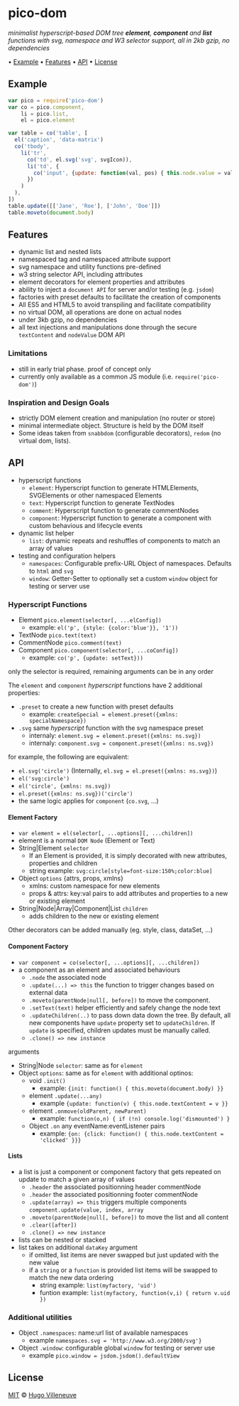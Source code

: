 <!-- markdownlint-disable MD004 MD007 MD010 MD012 MD041 MD022 MD024 MD032 -->

# pico-dom

*minimalist hyperscript-based DOM tree **element**, **component** and **list** functions with svg, namespace and W3 selector support, all in 2kb gzip, no dependencies*

• [Example](#example) • [Features](#features) • [API](#api) • [License](#license)

## Example

```javascript
var pico = require('pico-dom')
var co = pico.component,
    li = pico.list,
    el = pico.element

var table = co('table', [
  el('caption', 'data-matrix')
  co('tbody',
    li('tr',
      co('td', el.svg('svg', svgIcon)),
      li('td', {
        co('input', {update: function(val, pos) { this.node.value = val }}
      })
    )
  ),
])
table.update([['Jane', 'Roe'], ['John', 'Doe']])
table.moveto(document.body)
```

## Features

* dynamic list and nested lists
* namespaced tag and namespaced attribute support
* svg namespace and utility functions pre-defined
* w3 string selector API, including attributes
* element decorators for element properties and attributes
* ability to inject a `document API` for server and/or testing (e.g. `jsdom`)
* factories with preset defaults to facilitate the creation of components
* All ES5 and HTML5 to avoid transpiling and facilitate compatibility
* no virtual DOM, all operations are done on actual nodes
* under 3kb gzip, no dependencies
* all text injections and manipulations done through the secure `textContent` and `nodeValue` DOM API

### Limitations

* still in early trial phase. proof of concept only
* currently only available as a common JS module (i.e. `require('pico-dom')`)


### Inspiration and Design Goals

* strictly DOM element creation and manipulation (no router or store)
* minimal intermediate object. Structure is held by the DOM itself
* Some ideas taken from `snabbdom` (configurable decorators), `redom` (no virtual dom, lists).


## API

* hyperscript functions
  * `element`: Hyperscript function to generate HTMLElements, SVGElements or other namespaced Elements
  * `text`: Hyperscript function to generate TextNodes
  * `comment`: Hyperscript function to generate commentNodes
  * `component`: Hyperscript function to generate a component with custom behavious and lifecycle events
* dynamic list helper
  * `list`: dynamic repeats and reshuffles of components to match an array of values
* testing and configuration helpers
  * `namespaces`: Configurable prefix-URL Object of namespaces. Defaults to `html` and `svg`
  * `window`: Getter-Setter to optionally set a custom `window` object for testing or server use

### Hyperscript Functions

* Element `pico.element(selector[, ...elConfig])`
  * example: `el('p', {style: {color:'blue'}}, '1'))`
* TextNode `pico.text(text)`
* CommentNode `pico.comment(text)`
* Component `pico.component(selector[, ...coConfig])`
  * example: `co('p', {update: setText}))`

only the selector is required, remaining arguments can be in any order

The `element` and `component` *hyperscript* functions have 2 additional properties:
* `.preset` to create a new function with preset defaults
  * example: `createSpecial = element.preset({xmlns: specialNamespace})`
* `.svg` same *hyperscript* function with the svg namespace preset
  * internaly: `element.svg = element.preset({xmlns: ns.svg})`
  * internaly: `component.svg = component.preset({xmlns: ns.svg})`


for example, the following are equivalent:
* `el.svg('circle')` (Internally, `el.svg = el.preset({xmlns: ns.svg})`)
* `el('svg:circle')`
* `el('circle', {xmlns: ns.svg})`
* `el.preset({xmlns: ns.svg})('circle')`
* the same logic applies for `component` (`co.svg`, ...)


#### Element Factory

* `var element = el(selector[, ...options][, ...children])`
* element is a normal `DOM Node` (Element or Text)
* String|Element `selector`
  * If an Element is provided, it is simply decorated with new attributes, properties and children
  * string example: `svg:circle[style=font-size:150%;color:blue]`
* Object `options` {attrs, props, xmlns}
  * xmlns: custom namespace for new elements
  * props & attrs: key:val pairs to add attributes and properties to a new or existing element
* String|Node|Array|Component|List `children`
  * adds children to the new or existing element

Other decorators can be added manually (eg. style, class, dataSet, ...)

#### Component Factory

* `var component = co(selector[, ...options][, ...children])`
* a component as an element and associated behaviours
  * `.node` the associated node
  * `.update(...) => this` the function to trigger changes based on external data
  * `.moveto(parentNode|null[, before])` to move the component.
  * `.setText(text)` helper efficiently and safely change the node text
  * `.updateChildren(..)` to pass down data down the tree. By default, all new components have `update` property set to `updateChildren`. If `update` is specified, children updates must be manually called.
  * `.clone() => new instance`

arguments
* String|Node `selector`: same as for `element`
* Object `options`: same as for `element` with additional optinos:
  * void `.init()`
    * example: `{init: function() { this.moveto(document.body) }}`
  * element `.update(...any)`
    * example `{update: function(v) { this.node.textContent = v }}`
  * element `.onmove(oldParent, newParent)`
    * example: `function(o,n) { if (!n) console.log('dismounted') }`
  * Object `.on` any eventName:eventListener pairs
    * example: `{on: {click: function() { this.node.textContent = 'clicked' }}}`


#### Lists

* a list is just a component or component factory that gets repeated on update to match a given array of values
  * `.header` the associated positionning header commentNode
  * `.header` the associated positionning footer commentNode
  * `.update(array) => this` triggers multiple components `component.update(value, index, array`
  * `.moveto(parentNode|null[, before])` to move the list and all content
  * `.clear([after])`
  * `.clone() => new instance`
* lists can be nested or stacked
* list takes on additional `dataKey` argument
  * if omitted, list items are never swapped but just updated with the new value
  * if a `string` or a `function` is provided list items will be swapped to match the new data ordering
    * string example: `list(myfactory, 'uid')`
    * funtion example: `list(myfactory, function(v,i) { return v.uid })`


### Additional utilities

* Object `.namespaces`: name:url list of available namespaces
  * example `namespaces.svg = 'http://www.w3.org/2000/svg'}`
* Object `.window`: configurable global `window` for testing or server use
  * example `pico.window = jsdom.jsdom().defaultView`


## License

[MIT](http://www.opensource.org/licenses/MIT) © [Hugo Villeneuve](https://github.com/hville)
